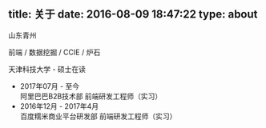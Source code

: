 title: 关于
date: 2016-08-09 18:47:22
type: about
---

山东青州

前端 / 数据挖掘 / CCIE / 炉石  

天津科技大学 - 硕士在读

- 2017年07月 - 至今      
  阿里巴巴B2B技术部 前端研发工程师（实习）   
- 2016年12月 - 2017年4月   
  百度糯米商业平台研发部 前端研发工程师（实习）
